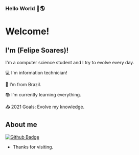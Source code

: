 
### Hello World 👋🌎


# Welcome!

 

## I'm (Felipe Soares)!

<p> I'm a computer science student and I try to evolve every day. </p>

 

:computer: I'm information technician!           

:house_with_garden: I’m from Brazil.

:books: I’m currently learning everything.

:outbox_tray: 2021 Goals: Evolve my knowledge.                                   
 

## About me

[![Github Badge](https://img.shields.io/badge/-Github-000?style=flat-square&logo=Github&logoColor=white&link=LINK_GIT)](https://github.com/chucksoares)



- Thanks for visiting.

